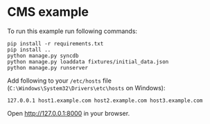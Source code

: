 CMS example
===========

To run this example run following commands:

    pip install -r requirements.txt
    pip install ..
    python manage.py syncdb
    python manage.py loaddata fixtures/initial_data.json
    python manage.py runserver

Add following to your `/etc/hosts` file (`C:\Windows\System32\Drivers\etc\hosts` on Windows):

    127.0.0.1 host1.example.com host2.example.com host3.example.com

Open http://127.0.0.1:8000 in your browser.
